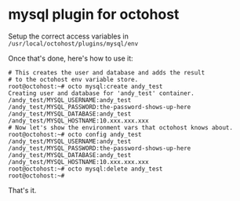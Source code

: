 mysql plugin for octohost
=====================

Setup the correct access variables in `/usr/local/octohost/plugins/mysql/env`

Once that's done, here's how to use it:

```
# This creates the user and database and adds the result
# to the octohost env variable store.
root@octohost:~# octo mysql:create andy_test
Creating user and database for 'andy_test' container.
/andy_test/MYSQL_USERNAME:andy_test
/andy_test/MYSQL_PASSWORD:the-password-shows-up-here
/andy_test/MYSQL_DATABASE:andy_test
/andy_test/MYSQL_HOSTNAME:10.xxx.xxx.xxx
# Now let's show the environment vars that octohost knows about.
root@octohost:~# octo config andy_test
/andy_test/MYSQL_USERNAME:andy_test
/andy_test/MYSQL_PASSWORD:the-password-shows-up-here
/andy_test/MYSQL_DATABASE:andy_test
/andy_test/MYSQL_HOSTNAME:10.xxx.xxx.xxx
root@octohost:~# octo mysql:delete andy_test
root@octohost:~#
```

That's it.
